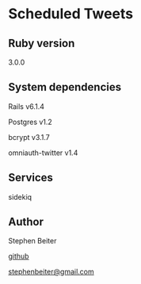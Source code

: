 # Scheduled Tweets

## Ruby version

3.0.0

## System dependencies

Rails v6.1.4

Postgres v1.2

bcrypt v3.1.7

omniauth-twitter v1.4

## Services

sidekiq

## Author

Stephen Beiter

[github](https://github.com/stephenbeiter)

[stephenbeiter@gmail.com](mailto:stephenbeiter@gmail.com)
